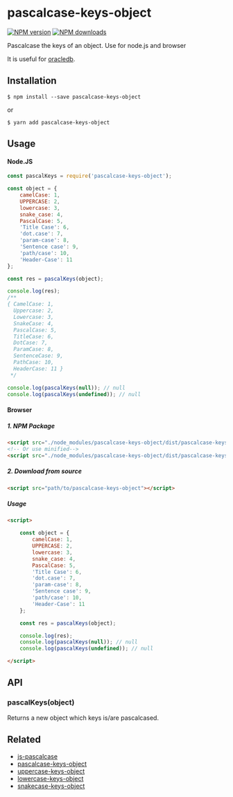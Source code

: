# pascalcase-keys-object

[![NPM version][npm-image]][npm-url]
[![NPM downloads][downloads-image]][downloads-url]

Pascalcase the keys of an object. Use for node.js and browser

It is useful for [oracledb](https://github.com/oracle/node-oracledb).


## Installation

`$ npm install --save pascalcase-keys-object`

or

`$ yarn add pascalcase-keys-object`


## Usage

#### Node.JS

```js
const pascalKeys = require('pascalcase-keys-object');

const object = {
	camelCase: 1,
	UPPERCASE: 2,
	lowercase: 3,
	snake_case: 4,
	PascalCase: 5,
	'Title Case': 6,
	'dot.case': 7,
	'param-case': 8,
	'Sentence case': 9,
	'path/case': 10,
	'Header-Case': 11
};

const res = pascalKeys(object);

console.log(res);
/**
{ CamelCase: 1,
  Uppercase: 2,
  Lowercase: 3,
  SnakeCase: 4,
  PascalCase: 5,
  TitleCase: 6,
  DotCase: 7,
  ParamCase: 8,
  SentenceCase: 9,
  PathCase: 10,
  HeaderCase: 11 }
 */

console.log(pascalKeys(null)); // null
console.log(pascalKeys(undefined)); // null
```

#### Browser
##### 1. NPM Package
```html
<script src="./node_modules/pascalcase-keys-object/dist/pascalcase-keys-object.js"></script>
<!-- Or use minified-->
<script src="./node_modules/pascalcase-keys-object/dist/pascalcase-keys-object.min.js"></script>
```
##### 2. Download from source
```html
<script src="path/to/pascalcase-keys-object"></script>
```
##### Usage
```html
<script>

	const object = {
		camelCase: 1,
		UPPERCASE: 2,
		lowercase: 3,
		snake_case: 4,
		PascalCase: 5,
		'Title Case': 6,
		'dot.case': 7,
		'param-case': 8,
		'Sentence case': 9,
		'path/case': 10,
		'Header-Case': 11
	};

	const res = pascalKeys(object);

	console.log(res);
	console.log(pascalKeys(null)); // null
	console.log(pascalKeys(undefined)); // null

</script>
```

## API

### pascalKeys(object)

Returns a new object which keys is/are pascalcased.


## Related
+ [js-pascalcase](https://github.com/huynhsamha/js-pascalcase)
+ [pascalcase-keys-object](https://github.com/huynhsamha/pascalcase-keys-object)
+ [uppercase-keys-object](https://github.com/huynhsamha/uppercase-keys-object)
+ [lowercase-keys-object](https://github.com/huynhsamha/lowercase-keys-object)
+ [snakecase-keys-object](https://github.com/huynhsamha/snakecase-keys-object)


[npm-image]: https://img.shields.io/npm/v/pascalcase-keys-object.svg?style=flat
[npm-url]: https://www.npmjs.com/package/pascalcase-keys-object
[downloads-image]: https://img.shields.io/npm/dm/pascalcase-keys-object.svg?style=flat
[downloads-url]: https://www.npmjs.com/package/pascalcase-keys-object

